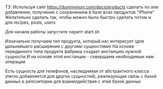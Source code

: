 ТЗ: Используя сайт https://dummyjson.com/docs/products
сделать по апи добавление, получение с сохранением в базе всех продуктов "iPhone"
Желательно сделать так, чтобы можно было быстро сделать потом и для recipes, posts, users


Для начала работы запустите скрипт start.sh

Изначально получаем тип продукта, который нас интересует (для дальнейшего расширения с другими сущностями)
На основе переданного типа продукта фабрика создает инстанцию нужной сущности
И на основе этой инстанции - совершаем необходимые нам операции

Есть сущность для телефонов, наследуемая от абстрактного класса (легко добавляется для других сущностей), реализующая
связь с базой данных и репозитории для взаимодействия с этой базой данных